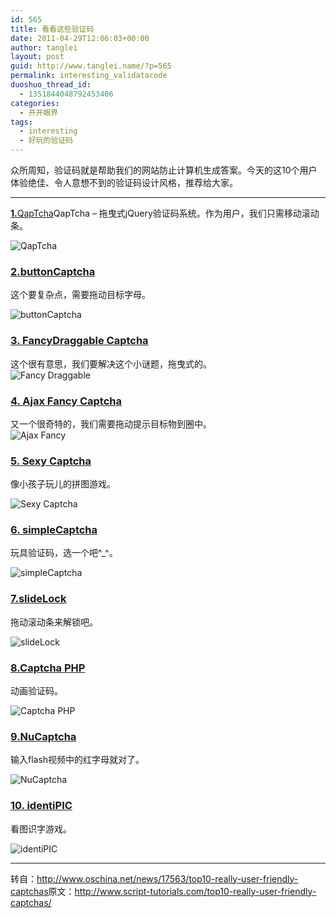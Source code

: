```yaml
---
id: 565
title: 看看这些验证码
date: 2011-04-29T12:06:03+00:00
author: tanglei
layout: post
guid: http://www.tanglei.name/?p=565
permalink: interesting_validatacode
duoshuo_thread_id:
  - 1351844048792453406
categories:
  - 开开眼界
tags:
  - interesting
  - 好玩的验证码
---
```

<div id="OSChina_News_17563" class="NewsContent TextContent">
  <p>
    众所周知，验证码就是帮助我们的网站防止计算机生成答案。今天的这10个用户体验绝佳、令人意想不到的验证码设计风格，推荐给大家。
  </p>
  
  <hr />
  
  <p>
    <strong><a href="http://www.myjqueryplugins.com/QapTcha/demo" rel="nofollow">1.</a></strong><a href="http://www.myjqueryplugins.com/QapTcha/demo" rel="nofollow">QapTcha</a>QapTcha – 拖曳式jQuery验证码系统。作为用户，我们只需移动滚动条。
  </p>
  
  <p>
    <img title="QapTcha" src="http://static.oschina.net/uploads/img/201104/28231530_hV5V.png" alt="QapTcha" />
  </p>
  
  <h3>
    <a href="http://www.gobwas.com/bcaptcha#demonstration" rel="nofollow">2.buttonCaptcha</a>
  </h3>
  
  <p>
    这个要复杂点，需要拖动目标字母。
  </p>
  
  <p>
    <img title="buttonCaptcha" src="http://static.oschina.net/uploads/img/201104/28231531_fOWj.png" alt="buttonCaptcha" />
  </p>
  
  <h3>
    <a href="http://sitehelp.com.au/demos/dragcaptcha.php" rel="nofollow">3. FancyDraggable Captcha</a>
  </h3>
  
  <p>
    这个很有意思，我们要解决这个小谜题，拖曳式的。<br /> <img title="Fancy Draggable" src="http://static.oschina.net/uploads/img/201104/28231532_H8Pf.png" alt="Fancy Draggable" />
  </p>
  
  <h3>
    <a href="http://www.webdesignbeach.com/beachbar/ajax-fancy-captcha-jquery-plugin" rel="nofollow">4. Ajax Fancy Captcha</a>
  </h3>
  
  <p>
    又一个很奇特的，我们需要拖动提示目标物到圈中。<br /> <img title="Ajax Fancy" src="http://static.oschina.net/uploads/img/201104/28231532_OOS3.png" alt="Ajax Fancy" />
  </p>
  
  <h3>
    <a href="http://blog.lukeblackamore.com/2009/10/sexy-captcha-new-drag-and-drop-captcha.html" rel="nofollow">5. Sexy Captcha</a>
  </h3>
  
  <p>
    像小孩子玩儿的拼图游戏。
  </p>
  
  <p>
    <img title="Sexy Captcha" src="http://static.oschina.net/uploads/img/201104/28231533_kl52.png" alt="Sexy Captcha" />
  </p>
  
  <h3>
    <a href="http://jordankasper.com/jquery/captcha/examples.php" rel="nofollow">6. simpleCaptcha</a>
  </h3>
  
  <p>
    玩具验证码，选一个吧^_^。
  </p>
  
  <p>
    <img title="simpleCaptcha" src="http://static.oschina.net/uploads/img/201104/28231534_yD3p.png" alt="simpleCaptcha" />
  </p>
  
  <h3>
    <a href="http://slidelock.parametercontraption.com/demo.php" rel="nofollow">7.slideLock</a>
  </h3>
  
  <p>
    拖动滚动条来解锁吧。
  </p>
  
  <p>
    <img title="slideLock" src="http://static.oschina.net/uploads/img/201104/28231535_NAtq.png" alt="slideLock" />
  </p>
  
  <h3>
    <a href="http://rodomontano.altervista.org/engcaptcha.php" rel="nofollow">8.Captcha PHP</a>
  </h3>
  
  <p>
    动画验证码。
  </p>
  
  <p>
    <img title="Captcha PHP" src="http://static.oschina.net/uploads/img/201104/28231537_WyAG.png" alt="Captcha PHP" />
  </p>
  
  <h3>
    <a href="http://www.nucaptcha.com/products/basic" rel="nofollow">9.NuCaptcha</a>
  </h3>
  
  <p>
    输入flash视频中的红字母就对了。
  </p>
  
  <p>
    <img title="NuCaptcha" src="http://static.oschina.net/uploads/img/201104/28231538_GNAL.png" alt="NuCaptcha" />
  </p>
  
  <h3>
    <a href="http://identipic.com/" rel="nofollow">10. identiPIC</a>
  </h3>
  
  <p>
    看图识字游戏。
  </p>
  
  <p>
    <img title="identiPIC" src="http://static.oschina.net/uploads/img/201104/28231541_JbWX.png" alt="identiPIC" />
  </p>
  
  <hr />
  
  <p>
    转自：<a href="http://www.oschina.net/news/17563/top10-really-user-friendly-captchas">http://www.oschina.net/news/17563/top10-really-user-friendly-captchas</a>原文：<a href="http://www.script-tutorials.com/top10-really-user-friendly-captchas/">http://www.script-tutorials.com/top10-really-user-friendly-captchas/</a>
  </p>
</div>
